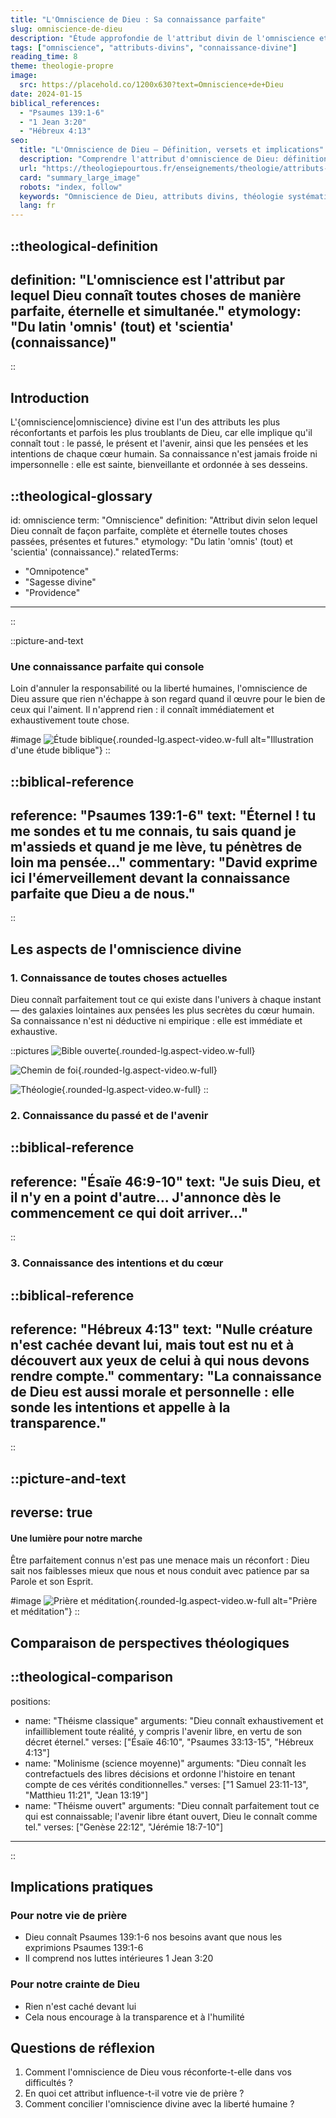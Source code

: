 ```yaml
---
title: "L'Omniscience de Dieu : Sa connaissance parfaite"
slug: omniscience-de-dieu
description: "Étude approfondie de l'attribut divin de l'omniscience et ses implications théologiques"
tags: ["omniscience", "attributs-divins", "connaissance-divine"]
reading_time: 8
theme: theologie-propre
image:
  src: https://placehold.co/1200x630?text=Omniscience+de+Dieu
date: 2024-01-15
biblical_references:
  - "Psaumes 139:1-6"
  - "1 Jean 3:20"
  - "Hébreux 4:13"
seo:
  title: "L'Omniscience de Dieu — Définition, versets et implications"
  description: "Comprendre l'attribut d'omniscience de Dieu: définition, références bibliques clés (Psaumes 139, Ésaïe 46, Hébreux 4), perspectives théologiques et applications pratiques."
  url: "https://theologiepourtous.fr/enseignements/theologie/attributs-dieu-omniscience"
  card: "summary_large_image"
  robots: "index, follow"
  keywords: "Omniscience de Dieu, attributs divins, théologie systématique, Psaumes 139, Ésaïe 46, Hébreux 4, science moyenne, molinisme, théisme classique, théisme ouvert"
  lang: fr
---
```


::theological-definition
---
definition: "L'omniscience est l'attribut par lequel Dieu connaît toutes choses de manière parfaite, éternelle et simultanée."
etymology: "Du latin 'omnis' (tout) et 'scientia' (connaissance)"
---
::

## Introduction

L'{omniscience|omniscience} divine est l'un des attributs les plus réconfortants et parfois les plus troublants de Dieu, car elle implique qu'il connaît tout : le passé, le présent et l'avenir, ainsi que les pensées et les intentions de chaque cœur humain. Sa connaissance n'est jamais froide ni impersonnelle : elle est sainte, bienveillante et ordonnée à ses desseins.

::theological-glossary
---
id: omniscience
term: "Omniscience"
definition: "Attribut divin selon lequel Dieu connaît de façon parfaite, complète et éternelle toutes choses passées, présentes et futures."
etymology: "Du latin 'omnis' (tout) et 'scientia' (connaissance)."
relatedTerms:
  - "Omnipotence"
  - "Sagesse divine"
  - "Providence"
---
::

::picture-and-text
### Une connaissance parfaite qui console

Loin d'annuler la responsabilité ou la liberté humaines, l'omniscience de Dieu assure que rien n'échappe à son regard quand il œuvre pour le bien de ceux qui l'aiment. Il n'apprend rien : il connaît immédiatement et exhaustivement toute chose.

#image
![Étude biblique](https://placehold.co/1200x630?text=Étude+biblique){.rounded-lg.aspect-video.w-full alt="Illustration d'une étude biblique"}
::

::biblical-reference
---
reference: "Psaumes 139:1-6"
text: "Éternel ! tu me sondes et tu me connais, tu sais quand je m'assieds et quand je me lève, tu pénètres de loin ma pensée..."
commentary: "David exprime ici l'émerveillement devant la connaissance parfaite que Dieu a de nous."
---
::

## Les aspects de l'omniscience divine

### 1. Connaissance de toutes choses actuelles

Dieu connaît parfaitement tout ce qui existe dans l'univers à chaque instant — des galaxies lointaines aux pensées les plus secrètes du cœur humain. Sa connaissance n'est ni déductive ni empirique : elle est immédiate et exhaustive.

::pictures
![Bible ouverte](https://placehold.co/1200x630?text=Bible+ouverte){.rounded-lg.aspect-video.w-full}

![Chemin de foi](https://placehold.co/1200x630?text=Chemin+de+foi){.rounded-lg.aspect-video.w-full}

![Théologie](https://placehold.co/1200x630?text=Théologie){.rounded-lg.aspect-video.w-full}
::

### 2. Connaissance du passé et de l'avenir

::biblical-reference
---
reference: "Ésaïe 46:9-10"
text: "Je suis Dieu, et il n'y en a point d'autre... J'annonce dès le commencement ce qui doit arriver..."
---
::

### 3. Connaissance des intentions et du cœur

::biblical-reference
---
reference: "Hébreux 4:13"
text: "Nulle créature n'est cachée devant lui, mais tout est nu et à découvert aux yeux de celui à qui nous devons rendre compte."
commentary: "La connaissance de Dieu est aussi morale et personnelle : elle sonde les intentions et appelle à la transparence."
---
::

::picture-and-text
---
reverse: true
---
#### Une lumière pour notre marche

Être parfaitement connus n'est pas une menace mais un réconfort : Dieu sait nos faiblesses mieux que nous et nous conduit avec patience par sa Parole et son Esprit.

#image
![Prière et méditation](https://placehold.co/1200x630?text=Prière+et+méditation){.rounded-lg.aspect-video.w-full alt="Prière et méditation"}
::

## Comparaison de perspectives théologiques

::theological-comparison
---
positions:
  - name: "Théisme classique"
    arguments: "Dieu connaît exhaustivement et infailliblement toute réalité, y compris l'avenir libre, en vertu de son décret éternel."
    verses: ["Ésaïe 46:10", "Psaumes 33:13-15", "Hébreux 4:13"]
  - name: "Molinisme (science moyenne)"
    arguments: "Dieu connaît les contrefactuels des libres décisions et ordonne l'histoire en tenant compte de ces vérités conditionnelles."
    verses: ["1 Samuel 23:11-13", "Matthieu 11:21", "Jean 13:19"]
  - name: "Théisme ouvert"
    arguments: "Dieu connaît parfaitement tout ce qui est connaissable; l'avenir libre étant ouvert, Dieu le connaît comme tel."
    verses: ["Genèse 22:12", "Jérémie 18:7-10"]
---
::

## Implications pratiques

### Pour notre vie de prière
- Dieu connaît <biblical-reference-popover verse="Psaumes 139:1-6">Psaumes 139:1-6</biblical-reference-popover> nos besoins avant que nous les exprimions <biblical-reference-popover verse="Psaumes 139:1-6">Psaumes 139:1-6</biblical-reference-popover>
- Il comprend nos luttes intérieures <biblical-reference-popover verse="1 Jean 3:20">1 Jean 3:20</biblical-reference-popover>

### Pour notre crainte de Dieu
- Rien n'est caché devant lui
- Cela nous encourage à la transparence et à l'humilité

## Questions de réflexion

1. Comment l'omniscience de Dieu vous réconforte-t-elle dans vos difficultés ?
2. En quoi cet attribut influence-t-il votre vie de prière ?
3. Comment concilier l'omniscience divine avec la liberté humaine ?